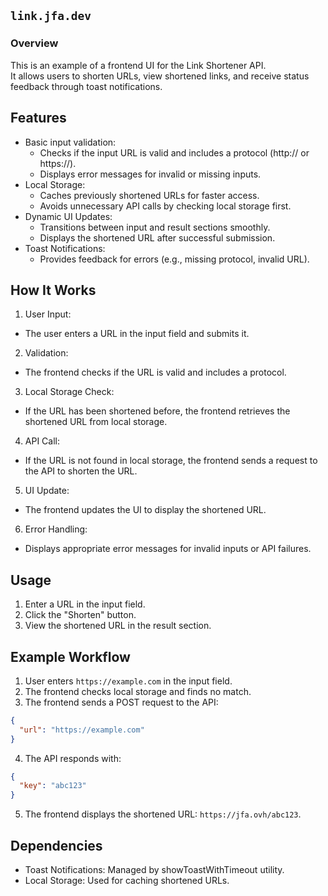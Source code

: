 ## `link.jfa.dev`

### Overview

This is an example of a frontend UI for the Link Shortener API.  
It allows users to shorten URLs, view shortened links, and receive status feedback through toast notifications.

## Features

- Basic input validation:
  - Checks if the input URL is valid and includes a protocol (http:// or https://).
  - Displays error messages for invalid or missing inputs.
- Local Storage:
  - Caches previously shortened URLs for faster access.
  - Avoids unnecessary API calls by checking local storage first.
- Dynamic UI Updates:
  - Transitions between input and result sections smoothly.
  - Displays the shortened URL after successful submission.
- Toast Notifications:
  - Provides feedback for errors (e.g., missing protocol, invalid URL).

## How It Works

1. User Input:

- The user enters a URL in the input field and submits it.

2. Validation:

- The frontend checks if the URL is valid and includes a protocol.

3. Local Storage Check:

- If the URL has been shortened before, the frontend retrieves the shortened URL from local storage.

4. API Call:

- If the URL is not found in local storage, the frontend sends a request to the API to shorten the URL.

5. UI Update:

- The frontend updates the UI to display the shortened URL.

6. Error Handling:

- Displays appropriate error messages for invalid inputs or API failures.

## Usage

1. Enter a URL in the input field.
2. Click the "Shorten" button.
3. View the shortened URL in the result section.

## Example Workflow

1. User enters `https://example.com` in the input field.
2. The frontend checks local storage and finds no match.
3. The frontend sends a POST request to the API:

```json
{
  "url": "https://example.com"
}
```

4. The API responds with:

```json
{
  "key": "abc123"
}
```

5. The frontend displays the shortened URL: `https://jfa.ovh/abc123`.

## Dependencies

- Toast Notifications: Managed by showToastWithTimeout utility.
- Local Storage: Used for caching shortened URLs.
